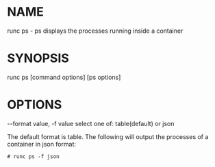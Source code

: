 # NAME
   runc ps - ps displays the processes running inside a container

# SYNOPSIS
   runc ps [command options] <container-id> [ps options]

# OPTIONS
   --format value, -f value     select one of: table(default) or json

The default format is table.  The following will output the processes of a container
in json format:

    # runc ps -f json
